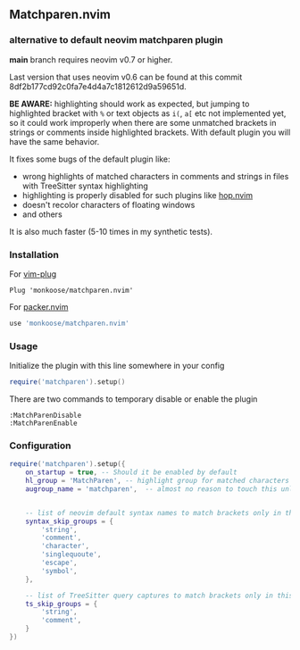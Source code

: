 ## Matchparen.nvim
### alternative to default neovim matchparen plugin

**main** branch requires neovim v0.7 or higher.

Last version that uses neovim v0.6 can be found at this commit 8df2b177cd92c0fa7e4d4a7c1812612d9a59651d.

**BE AWARE:** highlighting should work as expected, but jumping to highlighted
bracket with `%` or text objects as `i(`, `a[` etc not implemented yet, so it
could work improperly when there are some unmatched brackets in strings or
comments inside highlighted brackets. With default plugin you will have the
same behavior.

It fixes some bugs of the default plugin like:
- wrong highlights of matched characters in comments and strings in files with TreeSitter syntax highlighting
- highlighting is properly disabled for such plugins like [hop.nvim](https://github.com/phaazon/hop.nvim)
- doesn't recolor characters of floating windows
- and others

It is also much faster (5-10 times in my synthetic tests).

### Installation

For [vim-plug](https://github.com/junegunn/vim-plug)
```vim
Plug 'monkoose/matchparen.nvim'
```

For [packer.nvim](https://github.com/wbthomason/packer.nvim)
```lua
use 'monkoose/matchparen.nvim'
```

### Usage

Initialize the plugin with this line somewhere in your config
```lua
require('matchparen').setup()
```

There are two commands to temporary disable or enable the plugin
```
:MatchParenDisable
:MatchParenEnable
```

### Configuration

```lua
require('matchparen').setup({
    on_startup = true, -- Should it be enabled by default
    hl_group = 'MatchParen', -- highlight group for matched characters
    augroup_name = 'matchparen',  -- almost no reason to touch this unless


    -- list of neovim default syntax names to match brackets only in this blocks
    syntax_skip_groups = {
        'string',
        'comment',
        'character',
        'singlequoute',
        'escape',
        'symbol',
    },

    -- list of TreeSitter query captures to match brackets only in this blocks
    ts_skip_groups = {
        'string',
        'comment',
    }
})
```

